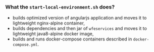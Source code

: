 
### What the `start-local-environment.sh` does?
* builds optimized version of angularjs application and moves it to lightweight nginx-alpine container,
* builds dependencies and then jar of `wfeservices` and moves it to lightweight java8-alpine docker image,
* builds and runs docker-compose containers described in `docker-compose.yml`.